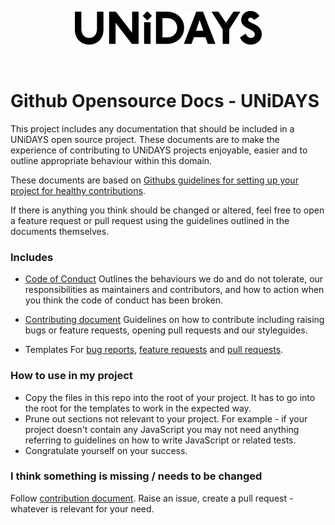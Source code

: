<p align="center">
  <img src="/assets/UNiDAYS_Logo.png" />
</p>
<br/>

# Github Opensource Docs - UNiDAYS

This project includes any documentation that should be included in a UNiDAYS open source project. These documents are to make the experience of contributing to UNiDAYS projects enjoyable, easier and to outline appropriate behaviour within this domain. 

These documents are based on [Githubs guidelines for setting up your project for healthy contributions](https://help.github.com/articles/setting-up-your-project-for-healthy-contributions/). 

If there is anything you think should be changed or altered, feel free to open a feature request or pull request using the guidelines outlined in the documents themselves.

### Includes

- [Code of Conduct](CODE_OF_CONDUCT.md)
	Outlines the behaviours we do and do not tolerate, our responsibilities as maintainers and contributors, and how to action when you think the code of conduct has been broken.

- [Contributing document](.github/contributing.md)
	Guidelines on how to contribute including raising bugs or feature requests, opening pull requests and our styleguides.

- Templates
	For [bug reports](.github/ISSUE_TEMPLATE/bug_report.md), [feature requests](.github/ISSUE_TEMPLATE/feature_request.md) and [pull requests](./pull_request_template.md).
	
### How to use in my project

- Copy the files in this repo into the root of your project. It has to go into the root for the templates to work in the expected way.
- Prune out sections not relevant to your project. For example - if your project doesn't contain any JavaScript you may not need anything referring to guidelines on how to write JavaScript or related tests.
- Congratulate yourself on your success.

### I think something is missing / needs to be changed

Follow [contribution document](.github/contributing.md). Raise an issue, create a pull request - whatever is relevant for your need.
